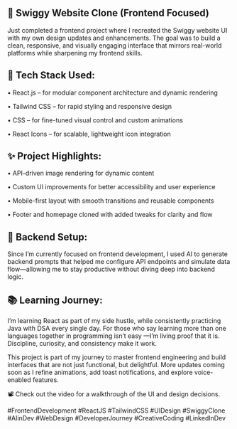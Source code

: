 ## 🚀 Swiggy Website Clone (Frontend Focused)



 Just completed a frontend project where I recreated the Swiggy website UI with my own design updates and enhancements. The goal was to build a clean, responsive, and visually engaging interface that mirrors real-world platforms while sharpening my frontend skills.



## 🔧 Tech Stack Used:

 • React.js – for modular component architecture and dynamic rendering

 • Tailwind CSS – for rapid styling and responsive design

 • CSS – for fine-tuned visual control and custom animations

 • React Icons – for scalable, lightweight icon integration



## ✨ Project Highlights:

 • API-driven image rendering for dynamic content

 • Custom UI improvements for better accessibility and user experience

 • Mobile-first layout with smooth transitions and reusable components

 • Footer and homepage cloned with added tweaks for clarity and flow



## 🧠 Backend Setup:

 Since I’m currently focused on frontend development, I used AI to generate backend prompts that helped me configure API endpoints and simulate data flow—allowing me to stay productive without diving deep into backend logic.



## 📚 Learning Journey:

 I’m learning React as part of my side hustle, while consistently practicing Java with DSA every single day. For those who say learning more than one  languages together in programming isn’t easy —I’m living proof that it is. Discipline, curiosity, and consistency make it work.



This project is part of my journey to master frontend engineering and build interfaces that are not just functional, but delightful. More updates coming soon as I refine animations, add toast notifications, and explore voice-enabled features.



📽️ Check out the video for a walkthrough of the UI and design decisions.


 #FrontendDevelopment #ReactJS #TailwindCSS #UIDesign #SwiggyClone #AIinDev #WebDesign #DeveloperJourney #CreativeCoding #LinkedInDev

